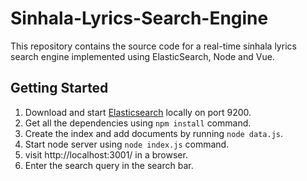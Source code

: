 # Sinhala-Lyrics-Search-Engine
This repository contains the source code for a real-time sinhala lyrics search engine implemented using ElasticSearch, Node and Vue.

## Getting Started
1. Download and start [Elasticsearch](https://www.elastic.co/downloads/elasticsearch) locally on port 9200.
2. Get all the dependencies using `npm install` command.
3. Create the index and add documents by running `node data.js`.
4. Start node server using `node index.js` command.
5. visit http://localhost:3001/ in a browser.
6. Enter the search query in the search bar.

